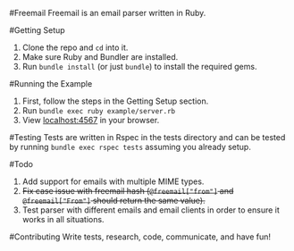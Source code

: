 #Freemail
Freemail is an email parser written in Ruby.

#Getting Setup
1. Clone the repo and `cd` into it.
2. Make sure Ruby and Bundler are installed.
3. Run `bundle install` (or just `bundle`) to install the required gems.

#Running the Example
1. First, follow the steps in the Getting Setup section.
2. Run `bundle exec ruby example/server.rb`
3. View [localhost:4567](//localhost:4567) in your browser.

#Testing
Tests are written in Rspec in the tests directory and can be tested by running `bundle exec rspec tests` assuming you already setup.

#Todo
1. Add support for emails with multiple MIME types.
2. <del>Fix case issue with freemail hash (`@freemail["from"]` and `@freemail["From"]` should return the same value).</del>
3. Test parser with different emails and email clients in order to ensure it works in all situations.

#Contributing
Write tests, research, code, communicate, and have fun!